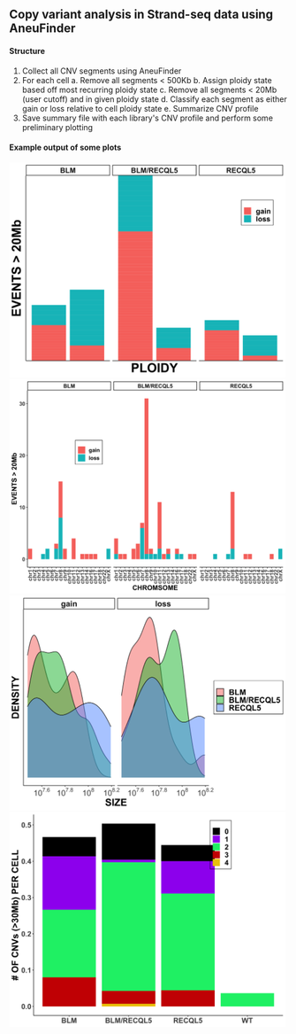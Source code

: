 ## Copy variant analysis in Strand-seq data using AneuFinder

#### Structure
1. Collect all CNV segments using AneuFinder
2. For each cell
	a. Remove all segments < 500Kb
	b. Assign ploidy state based off most recurring ploidy state
	c. Remove all segments < 20Mb (user cutoff) and in given ploidy state
	d. Classify each segment as either gain or loss relative to cell ploidy state
	e. Summarize CNV profile
3. Save summary file with each library's CNV profile and perform some preliminary plotting

#### Example output of some plots
<img src="Plots/eventDistributionPerPloidy.png" alt="drawing" width="500x" class="center"/>
<img src="Plots/cnvPerChromsome.png" alt="drawing" width="500x" class="center"/>
<img src="Plots/sizeOfEvents.png" alt="drawing" width="500x" class="center"/>
<img src="Plots/numOfEventsPerCellByPloidy.png" alt="drawing" width="500x" class="center"/>

